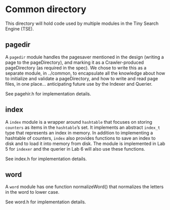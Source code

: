# Common directory

This directory will hold code used by multiple modules in the Tiny Search Engine (TSE).

## pagedir

A `pagedir` module handles the pagesaver mentioned in the design (writing a page to the pageDirectory), and marking it as a Crawler-produced pageDirectory (as required in the spec). We chose to write this as a separate module, in ../common, to encapsulate all the knowledge about how to initialize and validate a pageDirectory, and how to write and read page files, in one place… anticipating future use by the Indexer and Querier.

See pagehir.h for implementation details.

## index

A `index` module is a wrapper around `hashtable` that focuses on storing `counters` as items in the `hashtable`’s set. It implements an abstract `index_t` type that represents an index in memory. In addition to implementing a hashtable of counters, `index` also provides functions to save an index to disk and to load it into memory from disk. The module is implemented in Lab 5 for `indexer` and the querier in Lab 6 will also use these functions.

See index.h for implementation details.

## word

A `word` module has one function normalizeWord() that normalizes the letters in the word to lower case. 

See word.h for implementation details.
